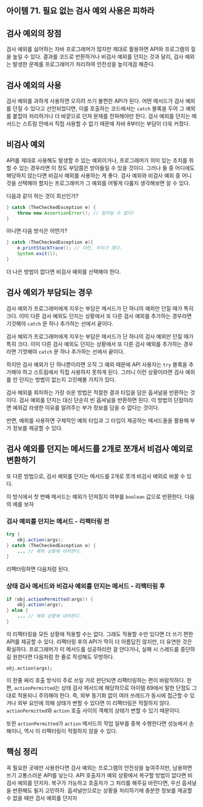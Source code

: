 ## 아이템 71. 필요 없는 검사 예외 사용은 피하라

## 검사 예외의 장점

검사 예외를 싫어하는 자바 프로그래머가 많지만 제대로 활용하면 API와 프로그램의 질을 높일 수 있다. 결과를 코드로 반환하거나 비검사 예외를 던지는 것과 달리, 검사 예외는 발생한 문제를 프로그래머가 처리하여 안전성을 높이게끔 해준다.

## 검사 예외의 사용

검사 예외를 과하게 사용하면 오히려 쓰기 불편한 API가 된다. 어떤 메서드가 검사 예외를 던질 수 있다고 선언되었다면, 이를 호출하는 코드에서는 `catch` 블록을 두어 그 예외를 붙잡아 처리하거나 더 바깥으로 던져 문제를 전파해야만 한다. 검사 예외를 던지는 메서드는 스트림 안에서 직접 사용할 수 없기 때문에 자바 8부터는 부담이 더욱 커졌다.

## 비검사 예외

API를 제대로 사용해도 발생할 수 있는 예외이거나, 프로그래머가 의미 있는 조치를 취할 수 있는 경우라면 이 정도 부담쯤은 받아들일 수 있을 것이다. 그러나 둘 중 어디에도 해당하지 않는다면 비검사 예외를 사용하는 게 좋다. 검사 예외와 비검사 예외 중 어니 것을 선택해야 할지는 프로그래머가 그 예외를 어떻게 다룰지 생각해보면 알 수 있다.

다음과 같이 하는 것이 최선인가?

``` java
} catch (TheCheckedException e) {
    throw new AssertionError(); // 일어날 수 없다!
}
```

아니면 다음 방식은 어떤가?
``` java
} catch (TheCheckedException e){
    e.printStackTrace(); // 이런, 우리가 졌다.
    System.exit(1);
}
```
더 나은 방법이 없다면 비검사 예외를 선택해야 한다.

## 검사 예외가 부담되는 경우

검사 예외가 프로그래머에게 지우는 부담은 메서드가 단 하나의 예외만 던질 때가 특히 크다. 이미 다른 검사 예외도 던지는 상황에서 또 다른 검사 예외를 추가하는 경우라면 기것해야 `catch` 문 하나 추가하는 선에서 끝이다.

검사 예외가 프로그래머에게 지우는 부담은 메서드가 단 하나의 검사 예외만 던질 때가 특히 크다. 이미 다른 검사 예외도 던지는 상황에서 또 다른 검사 예외를 추가하는 경우라면 기껏해야 `catch` 문 하나 추가하는 선에서 끝이다.

하지만 검사 예외가 단 하나뿐이라면 오직 그 예외 때문에 API 사용자는 `try` 블록을 추가해야 하고 스트림에서 직접 사용하지 못하게 된다. 그러니 이런 상황이라면 검사 예외를 안 던지는 방법이 없는지 고민해볼 가치가 있다.

검사 예외를 회피하는 가장 쉬운 방법은 적절한 결과 타입을 담은 옵셔널을 반환하는 것이다. 검사 예외를 던지는 대신 단순히 빈 옵셔널을 반환하면 된다. 이 방법의 단점이라면 예외갑 라생한 이유를 알려주는 부가 정보를 담을 수 없다는 것이다.

반면, 예외를 사용하면 구체적인 예외 타입과 그 타입이 제공하는 메서드들을 활용해 부가 정보를 제공할 수 있다.

## 검사 예외를 던지는 메서드를 2개로 쪼개서 비검사 예외로 변환하기

또 다른 방법으로, 검사 예외를 던지는 메서드를 2개로 쪼개 비검사 예외로 바꿀 수 있다.

이 방식에서 첫 번째 메서드는 예외가 던져질지 여부를 `boolean` 값으로 반환한다. 다음의 예를 보자

### 검사 예외를 던지는 메서드 - 리팩터링 전
```java
try {
    obj.action(args);
} catch (TheCheckedException e) {
    ... // 예외 상황에 대처한다.
}
```

리팩터링하면 다음처럼 된다.

### 상태 검사 메서드와 비검사 예외를 던지는 메서드 - 리팩터링 후
``` java
if (obj.actionPermitted(args)) {
    obj.action(args);
} else {
    ... // 예외 상황에 대처한다.
}
```

이 리팩터링을 모든 상황에 적용할 수는 없다. 그래도 적용할 수만 있다면 더 쓰기 편한 API를 제공할 수 있다. 리팩터링 후의 API가 딱히 더 아름답진 않지만, 더 유연한 것은 확실하다. 프로그래머가 이 메서드를 성공하리란 걸 안다거나, 실패 시 스레드를 중단하길 원한다면 다음처럼 한 줄로 작성해도 무방하다.

```obj.action(args);```

이 한줄 짜리 호출 방식이 주로 쓰일 거로 판단되면 리팩터링하는 편이 바람직하다. 한편, `actionPermitted`는 상태 검사 메서드에 해당하므로 아이템 69에서 말한 단점도 그대로 적용되니 주의해야 한다. 즉, 외부 동기화 없이 여러 쓰레드가 동시에 접근할 수 있거나 외부 요인에 의해 상태가 변할 수 있다면 이 리팩터링은 적절하지 않다. `actionPermitted`와 `action` 호출 사이의 객체의 상태가 변할 수 있기 때문이다.

또한 `actionPermitted`가 `action` 메서드의 작업 일부를 중복 수행한다면 성능에서 손해이니, 역시 이 리팩터링이 적절하지 않을 수 있다.

## 핵심 정리

꼭 필요한 곳에만 사용한다면 검사 예외는 프로그램의 안전성을 높여주지만, 남용하면 쓰기 고통스러운 API를 낳는다. API 호출자가 예외 상황에서 복구할 방법이 없다면 비검사 예외를 던지자. 복구가 가능하고 호출자가 그 처리를 해주길 바란다면, 우선 옵셔널을 반환해도 될지 고민하자. 옵셔널만으로는 상황을 처리하기에 충분한 정보를 제공할 수 없을 때만 검사 예외를 던지자
